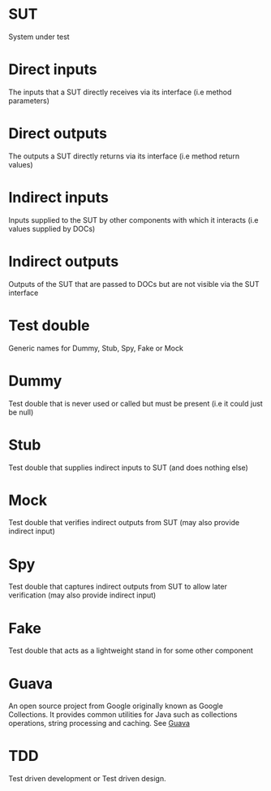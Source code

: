 # SUT

System under test

#  Direct inputs

The inputs that a SUT directly receives via its interface (i.e method parameters)

# Direct outputs

The outputs a SUT directly returns via its interface (i.e method return values)

# Indirect inputs

Inputs supplied to the SUT by other components with which it interacts (i.e values supplied by DOCs)

# Indirect outputs

Outputs of the SUT that are passed to DOCs but are not visible via the SUT interface

# Test double

Generic names for Dummy, Stub, Spy, Fake or Mock

# Dummy

Test double that is never used or called but must be present (i.e it could just be null)

# Stub

Test double that supplies indirect inputs to SUT (and does nothing else)

# Mock

Test double that verifies indirect outputs from SUT (may also provide indirect input)

# Spy

Test double that captures indirect outputs from SUT to allow later verification (may also provide indirect input)

# Fake

Test double that acts as a lightweight stand in for some other component

# Guava

An open source project from Google originally known as Google Collections. It provides common utilities for Java such as collections operations, string processing and caching. See <a href='https://github.com/google/guava/'>Guava</a>

# TDD

Test driven development or Test driven design.

